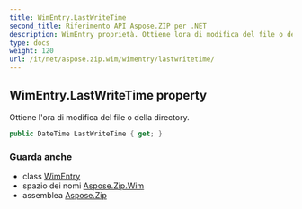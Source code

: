 ```yaml
---
title: WimEntry.LastWriteTime
second_title: Riferimento API Aspose.ZIP per .NET
description: WimEntry proprietà. Ottiene lora di modifica del file o della directory.
type: docs
weight: 120
url: /it/net/aspose.zip.wim/wimentry/lastwritetime/
---
```

## WimEntry.LastWriteTime property

Ottiene l'ora di modifica del file o della directory.

```csharp
public DateTime LastWriteTime { get; }
```

### Guarda anche

* class [WimEntry](../)
* spazio dei nomi [Aspose.Zip.Wim](../../wimentry/)
* assemblea [Aspose.Zip](../../../)


